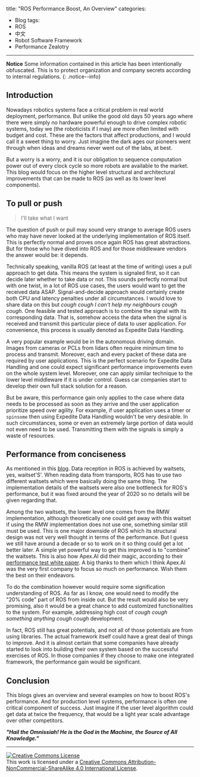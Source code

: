 title: "ROS Performance Boost, An Overview"
categories:
  - Blog
tags:
  - ROS
  - 中文
  - Robot Software Framework
  - Performance Zealotry
---

**Notice** Some information contained in this article has been intentionally obfuscated. This is to protect organization and company secrets according to internal regulations.
{: .notice--info}

## Introduction 
Nowadays robotics systems face a critical problem in real world deployment, performance. But unlike the good old days 50 years ago where there were simply no hardware powerful enough to drive complex robotic systems, today we (the roboticists if I may) are more often limited with budget and cost. These are the factors that affect productions, and I would call it a sweet thing to worry. Just imagine the dark ages our pioneers went through when ideas and dreams never went out of the labs, at best.  

But a worry is a worry, and it is our obligation to sequence computation power out of every clock cycle so more robots are available to the market. This blog would focus on the higher level structural and architectural improvements that can be made to ROS (as well as its lower level components).

## To pull or push

> I'll take what I want

The question of push or pull may sound very strange to average ROS users who may have never looked at the underlying implementation of ROS itself. This is perfectly normal and proves once again ROS has great abstractions. But for those who have dived into ROS and for those middleware vendors the answer would be: it depends. 

Technically speaking, vanilla ROS (at least at the time of writing) uses a pull approach to get data. This means the system is signaled first, so it can decide later whether to take data or not. This sounds perfectly normal but with one twist, in a lot of ROS use cases, the users would want to get the received data ASAP. Signal-and-decide approach would certainly create both CPU and latency penalties under all circumstances. I would love to share data on this but *cough cough I can't help my neighbours cough cough*. One feasible and tested approach is to combine the signal with its corresponding data. That is, somehow access the data when the signal is received and transmit this particular piece of data to user application. For convenience, this process is usually denoted as Expedite Data Handling. 

A very popular example would be in the autonomous driving domain. Images from cameras or PCLs from lidars often require minimum time to process and transmit. Moreover, each and every packet of these data are required by user applications. This is the perfect scenario for Expedite Data Handling and one could expect significant performance improvements even on the whole system level. Moreover, one can apply similar technique to the lower level middleware if it is under control. Guess car companies start to develop their own full stack solution for a reason. 

But be aware, this performance gain only applies to the case where data needs to be processed as soon as they arrive and the user application prioritize speed over agility. For example, if user application uses a timer or `spinsome` then using Expedite Data Handling wouldn't be very desirable. In such circumstances, some or even an extremely large portion of data would not even need to be used. Transmitting them with the signals is simply a waste of resources.

## Performance from conciseness
As mentioned in this [blog](https://omnissiah-enlightenment.github.io/blog/What-really-happens-when-you-start-ROS/). Data reception in ROS is achieved by waitsets, yes, waitset'S'. When reading data from transports, ROS has to use two different waitsets which were basically doing the same thing. The implementation details of the waitsets were also one bottleneck for ROS's performance, but it was fixed around the year of 2020 so no details will be given regarding that. 

Among the two waitsets, the lower level one comes from the RMW implementation, although theoretically one could get away with this waitset if using the RMW implementation does not use one, something similar still must be used. This is one major downside of ROS which its structural design was not very well thought in terms of the performance. But I guess we still have around a decade or so to work on it so thing could get a lot better later. A simple yet powerful way to get this improved is to "combine" the waitsets. This is also how Apex.AI did their magic, according to their [performance test white paper](https://drive.google.com/file/d/15nX80RK6aS8abZvQAOnMNUEgh7px9V5S/view). A big thanks to them which I think Apex.AI was the very first company to focus so much on performance. Wish them the best on their endeavors. 

To do the combination however would require some signification understanding of ROS. As far as I know, one would need to modify the "20% code" part of ROS from inside out. But the result would also be very promising, also it would be a great chance to add customized functionalities to the system. For example, addressing high cost of *cough cough something anything cough cough* development. 

In fact, ROS still has great potentials, and not all of those potentials are from using libraries. The actual framework itself could have a great deal of things to improve. And it is almost certain that some companies have already started to look into building their own system based on the successful exercises of ROS. In those companies if they choose to make one integrated framework, the performance gain would be significant.

## Conclusion

This blogs gives an overview and several examples on how to boost ROS's performance. And for production level systems, performance is often one critical component of success. Just imagine if the user level algorithm could get data at twice the frequency, that would be a light year scale advantage over other competitors.

***"Hail the Omnissiah! He is the God in the Machine, the Source of All Knowledge."***

---

<a rel="license" href="http://creativecommons.org/licenses/by-nc-sa/4.0/"><img alt="Creative Commons License" style="border-width:0" src="https://i.creativecommons.org/l/by-nc-sa/4.0/88x31.png" /></a><br />This work is licensed under a <a rel="license" href="http://creativecommons.org/licenses/by-nc-sa/4.0/">Creative Commons Attribution-NonCommercial-ShareAlike 4.0 International License</a>.


